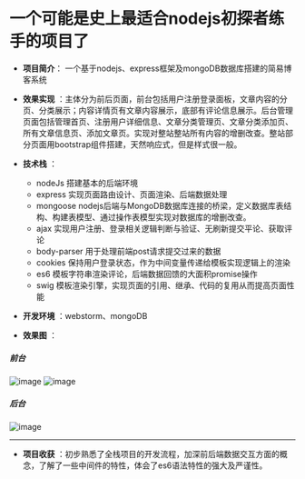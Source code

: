

# 一个可能是史上最适合nodejs初探者练手的项目了


- **项目简介**： 一个基于nodejs、express框架及mongoDB数据库搭建的简易博客系统
 
- **效果实现** ：主体分为前后页面，前台包括用户注册登录面板，文章内容的分页、分类展示；内容详情页有文章内容展示，底部有评论信息展示。后台管理页面包括管理首页、注册用户详细信息、文章分类管理页、文章分类添加页、所有文章信息页、添加文章页。实现对整站整站所有内容的增删改查。整站部分页面用bootstrap组件搭建，天然响应式，但是样式很一般。
- **技术栈** ：
  - nodeJs 搭建基本的后端环境
  - express 实现页面路由设计、页面渲染、后端数据处理
  - mongoose nodejs后端与MongoDB数据库连接的桥梁，定义数据库表结构、构建表模型、通过操作表模型实现对数据库的增删改查。
  - ajax 实现用户注册、登录相关逻辑判断与验证、无刷新提交平论、获取评论
  - body-parser 用于处理前端post请求提交过来的数据
  - cookies 保持用户登录状态，作为中间变量传递给模板实现逻辑上的渲染
  - es6 模板字符串渲染评论，后端数据回馈的大面积promise操作
  - swig 模板渲染引擎，实现页面的引用、继承、代码的复用从而提高页面性能
- **开发环境** ：webstorm、mongoDB
- **效果图** ：

##### 前台
![image](https://github.com/formattedzzz/blogsystem/raw/master/blogpic/blog1.png)
![image](https://github.com/formattedzzz/blogsystem/raw/master/blogpic/blog2.png)
##### 后台
![image](https://github.com/formattedzzz/blogsystem/raw/master/blogpic/blog5.png)

----------------------------

- **项目收获** ：初步熟悉了全栈项目的开发流程，加深前后端数据交互方面的概念，了解了一些中间件的特性，体会了es6语法特性的强大及严谨性。
                        


